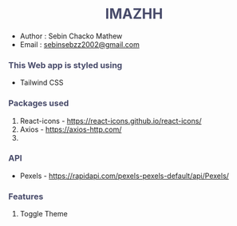 # <div align="center" style="color:hsl(235, 19%, 35%)"> IMAZHH</div>

- Author : Sebin Chacko Mathew
- Email : sebinsebzz2002@gmail.com

### <div  style="color:hsl(235, 19%, 35%) ">This Web app is styled using

- Tailwind CSS

### <div  style="color:hsl(235, 19%, 35%)"> Packages used

1. React-icons - https://react-icons.github.io/react-icons/
2. Axios - https://axios-http.com/
3.

### <div  style="color:hsl(235, 19%, 35%)"> API

- Pexels - https://rapidapi.com/pexels-pexels-default/api/Pexels/

### <div  style="color:hsl(235, 19%, 35%)"> Features

1. Toggle Theme
